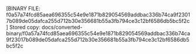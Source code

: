 [BINARY FILE: f0a57a74fcd85aea696355c54e9e1871b829054569addbac336b74ca9f23017b089de05dafca255d712b30e356681b55a3fb794ce3c12bf6586db5bc5f2c]
Stored copy: docs/converted-binary/f0a57a74fcd85aea696355c54e9e1871b829054569addbac336b74ca9f23017b089de05dafca255d712b30e356681b55a3fb794ce3c12bf6586db5bc5f2c
